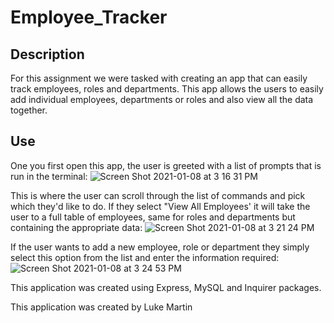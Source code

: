 # Employee_Tracker

## Description 
For this assignment we were tasked with creating an app that can easily track employees, roles and departments. This app allows the users to easily add individual employees, departments or roles and also view all the data together.

## Use
One you first open this app, the user is greeted with a list of prompts that is run in the terminal:
![Screen Shot 2021-01-08 at 3 16 31 PM](https://user-images.githubusercontent.com/72160453/104070617-9169c500-51c4-11eb-8890-c3140c93a9a2.png)

This is where the user can scroll through the list of commands and pick which they'd like to do. If they select "View All Employees' it will take the user to a full table of employees, same for roles and departments but containing the appropriate data:
![Screen Shot 2021-01-08 at 3 21 24 PM](https://user-images.githubusercontent.com/72160453/104070971-5320d580-51c5-11eb-8efd-90f7975ad4af.png)

If the user wants to add a new employee, role or department they simply select this option from the list and enter the information required:
![Screen Shot 2021-01-08 at 3 24 53 PM](https://user-images.githubusercontent.com/72160453/104071108-ad219b00-51c5-11eb-884c-4dc8f07b805f.png)

This application was created using Express, MySQL and Inquirer packages.

This application was created by Luke Martin